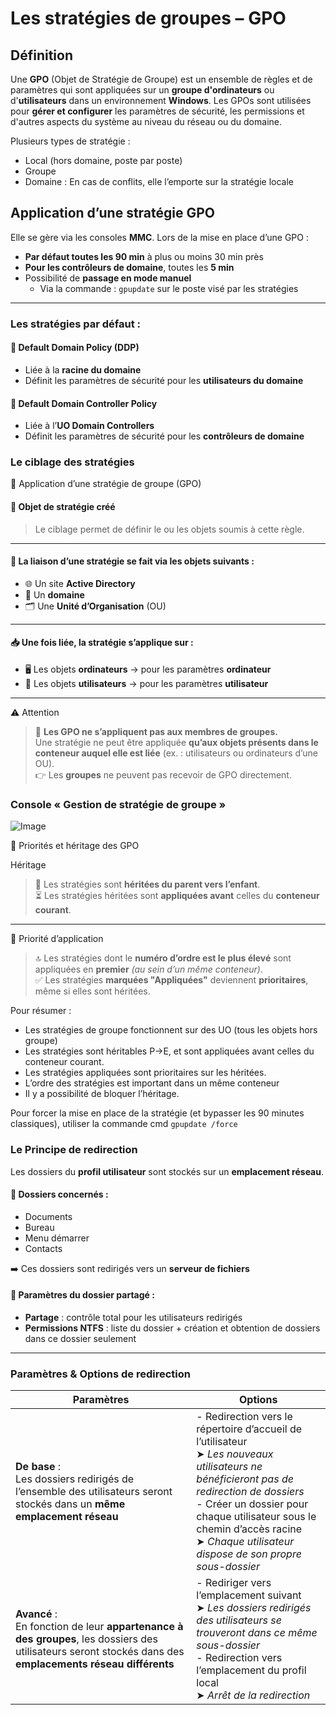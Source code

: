 # Les stratégies de groupes – GPO
## Définition

Une **GPO** (Objet de Stratégie de Groupe) est un ensemble de règles et de paramètres qui sont appliquées sur un **groupe d'ordinateurs** ou d'**utilisateurs** dans un environnement **Windows**. Les GPOs sont utilisées pour **gérer et configurer** les paramètres de sécurité, les permissions et d'autres aspects du système au niveau du réseau ou du domaine.

Plusieurs types de stratégie :
- Local (hors domaine, poste par poste)
- Groupe
- Domaine : En cas de conflits, elle l’emporte sur la stratégie locale

## Application d’une stratégie GPO

Elle se gère via les consoles **MMC**. Lors de la mise en place d’une GPO :

- **Par défaut toutes les 90 min** à plus ou moins 30 min près
- **Pour les contrôleurs de domaine**, toutes les **5 min**
- Possibilité de **passage en mode manuel**
  - Via la commande : `gpupdate` sur le poste visé par les stratégies

---

### Les stratégies par défaut :

#### 🔷 Default Domain Policy (DDP)
- Liée à la **racine du domaine**
- Définit les paramètres de sécurité pour les **utilisateurs du domaine**

#### 🔴 Default Domain Controller Policy
- Liée à l’**UO Domain Controllers**
- Définit les paramètres de sécurité pour les **contrôleurs de domaine**


### Le ciblage des stratégies

🧩 Application d’une stratégie de groupe (GPO)

#### 🧱 Objet de stratégie créé

> Le ciblage permet de définir le ou les objets soumis à cette règle.

---

#### 🔗 La liaison d’une stratégie se fait via les objets suivants :

- 🌐 Un site **Active Directory**
- 🏢 Un **domaine**
- 🗂️ Une **Unité d’Organisation** (OU)

---

#### 📥 Une fois liée, la stratégie s’applique sur :

- 🖥️ Les objets **ordinateurs** → pour les paramètres **ordinateur**
- 👤 Les objets **utilisateurs** → pour les paramètres **utilisateur**

---
⚠️ Attention

> 🛑 **Les GPO ne s’appliquent pas aux membres de groupes.**  
> Une stratégie ne peut être appliquée **qu’aux objets présents dans le conteneur auquel elle est liée** (ex. : utilisateurs ou ordinateurs d’une OU).  
> 👉 Les **groupes** ne peuvent pas recevoir de GPO directement.


### Console « Gestion de stratégie de groupe »

![Image](Environnement_MS_4.png)

🔁 Priorités et héritage des GPO

 Héritage
> 🧬 Les stratégies sont **héritées du parent vers l’enfant**.  
> ⏳ Les stratégies héritées sont **appliquées avant** celles du **conteneur courant**.
---
🔢 Priorité d’application
> 🔝 Les stratégies dont le **numéro d’ordre est le plus élevé** sont appliquées en **premier** *(au sein d’un même conteneur)*.  
> ✅ Les stratégies **marquées "Appliquées"** deviennent **prioritaires**, même si elles sont héritées.

Pour résumer :
- Les stratégies de groupe fonctionnent sur des UO (tous les objets hors groupe)
- Les stratégies sont héritables P->E, et sont appliquées avant celles du conteneur courant.
- Les stratégies appliquées sont prioritaires sur les héritées.
- L’ordre des stratégies est important dans un même conteneur
- Il y a possibilité de bloquer l’héritage.

Pour forcer la mise en place de la stratégie (et bypasser les 90 minutes classiques), utiliser la commande cmd ``gpupdate /force``

### Le Principe de redirection
Les dossiers du **profil utilisateur** sont stockés sur un **emplacement réseau**.

#### 📁 Dossiers concernés :
- Documents
- Bureau
- Menu démarrer
- Contacts

➡️ Ces dossiers sont redirigés vers un **serveur de fichiers**

#### 📌 Paramètres du dossier partagé :
- **Partage** : contrôle total pour les utilisateurs redirigés
- **Permissions NTFS** : liste du dossier + création et obtention de dossiers dans ce dossier seulement

---

### Paramètres & Options de redirection

| **Paramètres** | **Options** |
|----------------|-------------|
| **De base** : <br>Les dossiers redirigés de l’ensemble des utilisateurs seront stockés dans un **même emplacement réseau** | - Redirection vers le répertoire d’accueil de l’utilisateur <br> ➤ *Les nouveaux utilisateurs ne bénéficieront pas de redirection de dossiers* <br> - Créer un dossier pour chaque utilisateur sous le chemin d’accès racine <br> ➤ *Chaque utilisateur dispose de son propre sous-dossier* |
| **Avancé** : <br>En fonction de leur **appartenance à des groupes**, les dossiers des utilisateurs seront stockés dans des **emplacements réseau différents** | - Rediriger vers l’emplacement suivant <br> ➤ *Les dossiers redirigés des utilisateurs se trouveront dans ce même sous-dossier* <br> - Redirection vers l’emplacement du profil local <br> ➤ *Arrêt de la redirection* |
